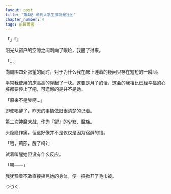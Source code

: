 ```yaml
---
layout: post
title: "第4话 说到大学生那就是社团"
chapter_number: 4
tags: 前職勇者
---
```


「」『』

阳光从窗户的空隙之间刺向了眼睑，我醒了过来。

「...」

向周围四处张望的同时，对于为什么我在床上睡着的疑问只存在短短的一瞬间。

平常我使用的床高高的隆起了一块。这要是月子的话，这会的我相比已经幸福的心脏都要停止了吧，可遗憾的是并不是她。

「原来不是梦啊...」

即使喝醉了，昨天的事情依旧很清楚的记着。

第二次神魔大战，作为『鍵』的少女、魔族。

头隐隐作痛，但这好像并不是仅仅是因为宿醉的错。

「喂，莉莎，醒了吗?」

试着叫醒她但没有什么反应。

「喂——」

我犹豫着不敢直接摇晃她的身体，便一把掀开了毛巾被。



つづく
